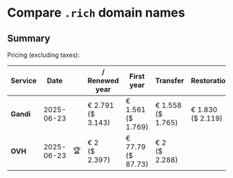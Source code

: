 # Compare `.rich` domain names

## Summary

Pricing (excluding taxes):

| Service | Date |  | / Renewed year | First year | Transfer | Restoration |
|--|--|--|--|--|--|--|
| **Gandi** | 2025-06-23 |  | € 2.791<br>($ 3.143) | € 1.561<br>($ 1.769) | € 1.558<br>($ 1.765) | € 1.830<br>($ 2.119) |
| **OVH** | 2025-06-23 | 🏆 | € 2<br>($ 2.397) | € 77.79<br>($ 87.73) | € 2<br>($ 2.288) |  |
